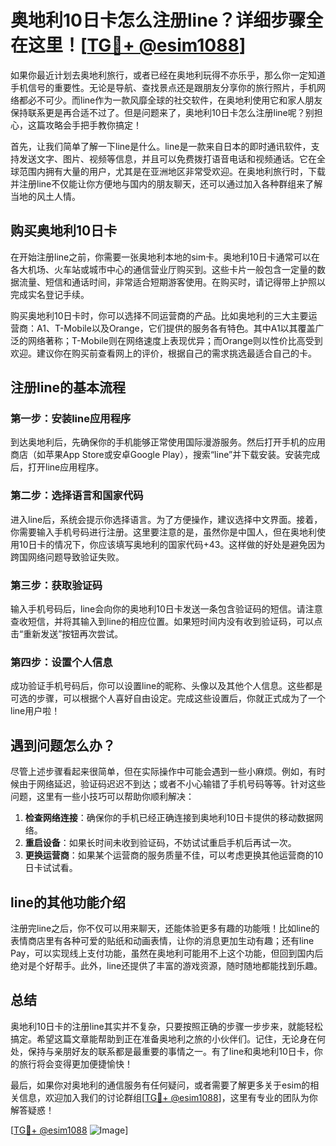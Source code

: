 # 奥地利10日卡怎么注册line？详细步骤全在这里！[[TG💪+ @esim1088](https://t.me/s/esim1088)]

如果你最近计划去奥地利旅行，或者已经在奥地利玩得不亦乐乎，那么你一定知道手机信号的重要性。无论是导航、查找景点还是跟朋友分享你的旅行照片，手机网络都必不可少。而line作为一款风靡全球的社交软件，在奥地利使用它和家人朋友保持联系更是再合适不过了。但是问题来了，奥地利10日卡怎么注册line呢？别担心，这篇攻略会手把手教你搞定！

首先，让我们简单了解一下line是什么。line是一款来自日本的即时通讯软件，支持发送文字、图片、视频等信息，并且可以免费拨打语音电话和视频通话。它在全球范围内拥有大量的用户，尤其是在亚洲地区非常受欢迎。在奥地利旅行时，下载并注册line不仅能让你方便地与国内的朋友聊天，还可以通过加入各种群组来了解当地的风土人情。

## 购买奥地利10日卡

在开始注册line之前，你需要一张奥地利本地的sim卡。奥地利10日卡通常可以在各大机场、火车站或城市中心的通信营业厅购买到。这些卡片一般包含一定量的数据流量、短信和通话时间，非常适合短期游客使用。在购买时，请记得带上护照以完成实名登记手续。

购买奥地利10日卡时，你可以选择不同运营商的产品。比如奥地利的三大主要运营商：A1、T-Mobile以及Orange，它们提供的服务各有特色。其中A1以其覆盖广泛的网络著称；T-Mobile则在网络速度上表现优异；而Orange则以性价比高受到欢迎。建议你在购买前查看网上的评价，根据自己的需求挑选最适合自己的卡。

## 注册line的基本流程

### 第一步：安装line应用程序

到达奥地利后，先确保你的手机能够正常使用国际漫游服务。然后打开手机的应用商店（如苹果App Store或安卓Google Play），搜索“line”并下载安装。安装完成后，打开line应用程序。

### 第二步：选择语言和国家代码

进入line后，系统会提示你选择语言。为了方便操作，建议选择中文界面。接着，你需要输入手机号码进行注册。这里要注意的是，虽然你是中国人，但在奥地利使用10日卡的情况下，你应该填写奥地利的国家代码+43。这样做的好处是避免因为跨国网络问题导致验证失败。

### 第三步：获取验证码

输入手机号码后，line会向你的奥地利10日卡发送一条包含验证码的短信。请注意查收短信，并将其输入到line的相应位置。如果短时间内没有收到验证码，可以点击“重新发送”按钮再次尝试。

### 第四步：设置个人信息

成功验证手机号码后，你可以设置line的昵称、头像以及其他个人信息。这些都是可选的步骤，可以根据个人喜好自由设定。完成这些设置后，你就正式成为了一个line用户啦！

## 遇到问题怎么办？

尽管上述步骤看起来很简单，但在实际操作中可能会遇到一些小麻烦。例如，有时候由于网络延迟，验证码迟迟不到达；或者不小心输错了手机号码等等。针对这些问题，这里有一些小技巧可以帮助你顺利解决：

1. **检查网络连接**：确保你的手机已经正确连接到奥地利10日卡提供的移动数据网络。
2. **重启设备**：如果长时间未收到验证码，不妨试试重启手机后再试一次。
3. **更换运营商**：如果某个运营商的服务质量不佳，可以考虑更换其他运营商的10日卡试试看。

## line的其他功能介绍

注册完line之后，你不仅可以用来聊天，还能体验更多有趣的功能哦！比如line的表情商店里有各种可爱的贴纸和动画表情，让你的消息更加生动有趣；还有line Pay，可以实现线上支付功能，虽然在奥地利可能用不上这个功能，但回到国内后绝对是个好帮手。此外，line还提供了丰富的游戏资源，随时随地都能找到乐趣。

## 总结

奥地利10日卡的注册line其实并不复杂，只要按照正确的步骤一步步来，就能轻松搞定。希望这篇文章能帮助到正在准备奥地利之旅的小伙伴们。记住，无论身在何处，保持与亲朋好友的联系都是最重要的事情之一。有了line和奥地利10日卡，你的旅行将会变得更加便捷愉快！

最后，如果你对奥地利的通信服务有任何疑问，或者需要了解更多关于esim的相关信息，欢迎加入我们的讨论群组[[TG💪+ @esim1088](https://t.me/s/esim1088)]，这里有专业的团队为你解答疑惑！

[[TG💪+ @esim1088](https://t.me/s/esim1088) ![Image](https://i.postimg.cc/4NQfJmqS/Snipaste-2025-05-13-00-14-12.png)]